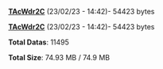 [**TAcWdr2C**](/data/TAcWdr2C.txt) (23/02/23 - 14:42)- 54423 bytes

[**TAcWdr2C**](/data/TAcWdr2C.txt) (23/02/23 - 14:42)- 54423 bytes

**Total Datas**: 11495

**Total Size**: 74.93 MB / 74.9 MB
